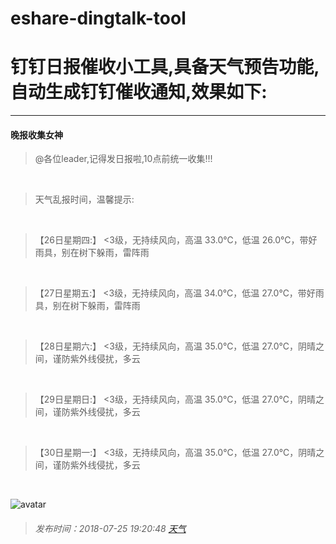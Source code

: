 # eshare-dingtalk-tool
# **钉钉日报催收小工具,具备天气预告功能,自动生成钉钉催收通知,效果如下:**

***

#### 晚报收集女神
> @各位leader,记得发日报啦,10点前统一收集!!!

<br/>

> 天气乱报时间，温馨提示:

<br/>

> 【26日星期四:】 <3级，无持续风向，高温 33.0℃，低温 26.0℃，带好雨具，别在树下躲雨，雷阵雨
<br/>

> 【27日星期五:】 <3级，无持续风向，高温 34.0℃，低温 27.0℃，带好雨具，别在树下躲雨，雷阵雨
<br/>

> 【28日星期六:】 <3级，无持续风向，高温 35.0℃，低温 27.0℃，阴晴之间，谨防紫外线侵扰，多云
<br/>

> 【29日星期日:】 <3级，无持续风向，高温 35.0℃，低温 27.0℃，阴晴之间，谨防紫外线侵扰，多云
<br/>

> 【30日星期一:】 <3级，无持续风向，高温 35.0℃，低温 27.0℃，阴晴之间，谨防紫外线侵扰，多云
<br/>



![avatar](http://is3.mzstatic.com/image/pf/us/r30/Purple7/v4/29/17/96/2917960c-4534-e677-bcc1-f5d47bf8f070/pr_source.png)

> ###### 发布时间：2018-07-25 19:20:48 [天气](http://www.weather.com.cn) 

